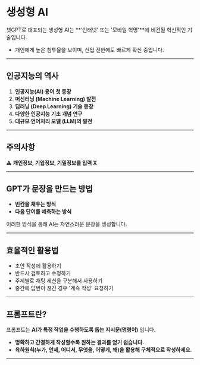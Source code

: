 # 생성형 AI

챗GPT로 대표되는 생성형 AI는 **'인터넷' 또는 '모바일 혁명'**에 비견될 혁신적인 기술입니다.  
- 개인에게 높은 침투율을 보이며, 산업 전반에도 빠르게 확산 중입니다.  

---

## 인공지능의 역사

1. **인공지능(AI) 용어 첫 등장**  
2. **머신러닝 (Machine Learning) 발전**  
3. **딥러닝 (Deep Learning) 기술 등장**  
4. **다양한 인공지능 기초 개념 연구**  
5. **대규모 언어처리 모델 (LLM)의 발전**  

---

## 주의사항

⚠️ **개인정보, 기업정보, 기밀정보를 입력 X**  

---

## GPT가 문장을 만드는 방법

- **빈칸을 채우는 방식**  
- **다음 단어를 예측하는 방식**  

이러한 방식을 통해 AI는 자연스러운 문장을 생성합니다.  

---

## 효율적인 활용법

- 초안 작성에 활용하기  
- 반드시 검토하고 수정하기  
- 주제별로 채팅 세션을 구분해서 사용하기  
- 중간에 답변이 끊긴 경우 '계속 작성' 요청하기  

---

## 프롬프트란?

프롬프트는 **AI가 특정 작업을 수행하도록 돕는 지시문(명령어)** 입니다.  
- **명확하고 간결하게 작성할수록 원하는 결과를 얻기 쉽습니다.**  
- **육하원칙(누가, 언제, 어디서, 무엇을, 어떻게, 왜)을 활용해 구체적으로 작성하세요.**  

---

